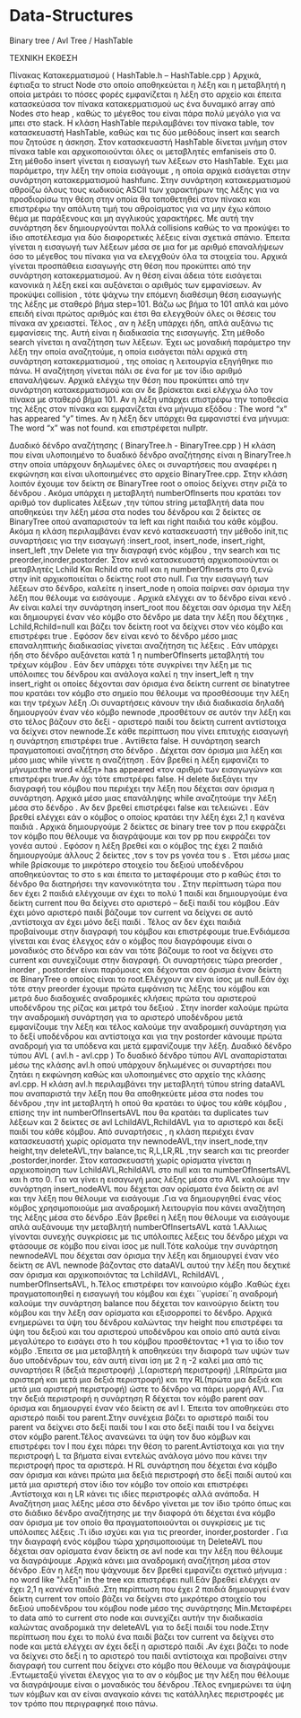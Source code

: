 # Data-Structures
Binary tree / Avl Tree / HashTable 

ΤΕΧΝΙΚΗ ΕΚΘΕΣΗ

Πίνακας Κατακερματισμού ( HashTable.h – HashTable.cpp )
Αρχικά, έφτιαξα το struct Node στο οποίο αποθηκεύεται η λέξη και η μεταβλητή η οποία μετράει το πόσες φορές εμφανίζεται η λέξη στο αρχείο και έπειτα κατασκεύασα τον πίνακα κατακερματισμού ως ένα δυναμικό array από Nodes στο heap ,  καθώς το μέγεθος του είναι πάρα πολύ μεγάλο για να μπει στο stack. 
Η κλάση HashTable περιλαμβάνει τον πίνακα table, τον κατασκευαστή HashTable, καθώς και τις δύο μεθόδους insert και search που ζητούσε η άσκηση.
Στον κατασκευαστή HashTable δίνεται μνήμη στον πίνακα table και αρχικοποιούνται όλες οι μεταβλητές emfaniseis στο 0.
Στη μέθοδο insert γίνεται η εισαγωγή των λέξεων στο HashTable. Έχει μια παράμετρο, την λέξη την οποία εισάγουμε , η οποία αρχικά εισάγεται στην συνάρτηση κατακερματισμού hashfunc. 
Στην συνάρτηση κατακερματισμού αθροίζω όλους τους κωδικούς ASCII των χαρακτήρων της λέξης για να προσδιορίσω την θέση στην οποία θα τοποθετηθεί στον πίνακα και επιστρέφω την απόλυτη τιμή του αθροίσματος για να μην έχω κάποιο θέμα με παράξενους και μη αγγλικούς χαρακτήρες. Με αυτή την συνάρτηση δεν δημιουργούνται πολλά collisions καθώς το να προκύψει το ίδιο αποτέλεσμα για δύο διαφορετικές λέξεις είναι σχετικά σπάνιο. 
Έπειτα γίνεται η εισαγωγή των λέξεων μέσα σε μια for με αριθμό επαναλήψεων όσο το μέγεθος του πίνακα για να ελεγχθούν όλα τα στοιχεία του. Αρχικά γίνεται προσπάθεια εισαγωγής στη θέση που προκύπτει από την συνάρτηση κατακερματισμού. Αν η θέση είναι άδεια τότε εισάγεται κανονικά η λέξη εκεί και αυξάνεται ο αριθμός των εμφανίσεων. Αν προκύψει collision , τότε ψάχνω την επόμενη διαθέσιμη θέση εισαγωγής της λέξης με σταθερό βήμα step=101. Βάζω ως βήμα το 101 απλά και μόνο επειδή είναι πρώτος αριθμός και έτσι θα ελεγχθούν όλες οι θέσεις του πίνακα αν χρειαστεί. Τέλος , αν η λέξη υπάρχει ήδη, απλά αυξάνω τις εμφανίσεις της. Αυτή είναι η διαδικασία της εισαγωγής.
Στη μέθοδο search γίνεται η αναζήτηση των λέξεων. Έχει ως μοναδική παράμετρο την λέξη την οποία αναζητούμε, η οποία εισάγεται πάλι αρχικά στη συνάρτηση κατακερματισμού , της οποίας η λειτουργία εξηγήθηκε πιο πάνω. 
Η αναζήτηση γίνεται πάλι σε ένα for με τον ίδιο αριθμό επαναλήψεων. Αρχικά ελέγχω την θέση που προκύπτει από την συνάρτηση κατακερματισμού και αν δε βρίσκεται εκεί ελέγχω όλο τον πίνακα με σταθερό βήμα 101. Αν η λέξη υπάρχει επιστρέφω την τοποθεσία της λέξης στον πίνακα και εμφανίζεται ένα μήνυμα εξόδου :
The word “x” has appeared “y” times.
Αν η λέξη δεν υπάρχει θα εμφανιστεί ένα μήνυμα:
The word “x” was not found.
και επιστρέφεται nullptr.


Δυαδικό δένδρο αναζήτησης  ( BinaryTree.h - BinaryTree.cpp ) 
Η κλάση που είναι υλοποιημένο το δυαδικό δένδρο αναζήτησης είναι η BinaryTree.h στην οποία υπάρχουν δηλωμένες  όλες οι συναρτήσεις που αναφέρει η εκφώνηση και είναι υλοποιημένες στο αρχείο BinaryTree.cpp.
Στην κλάση λοιπόν έχουμε τον δείκτη σε BinaryTree root ο οποίος δείχνει στην ριζά το δένδρου . Ακόμα υπάρχει η μεταβλητή numberOfInserts που κρατάει τον αριθμό τον duplicates λέξεων ,την τύπου string μεταβλητή data που αποθηκεύει την λέξη μέσα στα nodes του δένδρου και 2 δείκτες σε BinaryTree οπού αναπαριστούν τα left και right παιδιά του κάθε κόμβου.
Ακόμα η κλάση περιλαμβάνει έναν κενό κατασκευαστή την μέθοδο init,τις συναρτήσεις για την εισαγωγή :insert_root, insert_node, insert_right, insert_left ,την Delete για την διαγραφή ενός κόμβου , την search και τις preorder,inorder,postorder.
Στον κενό κατασκευαστή αρχικοποιούνται οι μεταβλητές Lchild Και Rchild στο null και η numberOfInserts στο 0,ενώ στην init αρχικοποιείται ο δείκτης root στο null.
Για την εισαγωγή των λέξεων στο δένδρο, καλείτε η insert_node η οποία παίρνει σαν όρισμα την λέξη που θέλουμε να εισάγουμε . Αρχικά ελέγχει αν το δένδρο είναι κενό . Αν είναι καλεί την συνάρτηση insert_root που δέχεται σαν όρισμα την λέξη και δημιουργεί έναν νέο κόμβο στο δένδρο με data την λέξη που δέχτηκε , Lchild,Rchild=null και βάζει τον δείκτη root να δείχνει στον νέο κόμβο και επιστρέφει true . Εφόσον δεν είναι κενό το δένδρο μέσο μιας επαναληπτικής διαδικασίας γίνεται αναζήτηση τις λέξεις . Εάν υπάρχει  ήδη στο δένδρο αυξάνεται κατά 1 η numberOfInserts μεταβλητή του τρέχων κόμβου . Εάν δεν υπάρχει τότε συγκρίνει την λέξη με τις υπόλοιπες του δένδρου και ανάλογα καλεί η την insert_left η την insert_right οι οποίες δέχονται σαν όρισμα ένα δείκτη current σε binatytree που κρατάει τον κόμβο στο σημείο που θέλουμε να προσθέσουμε την λέξη και την τρέχων λέξη .Οι συναρτήσεις κάνουν την ιδιά διαδικασία δηλαδή δημιουργούν έναν νέο κόμβο newnode ,προσθέτουν σε αυτόν την λέξη και στο τέλος βάζουν στο δεξί - αριστερό παιδί του δείκτη current αντίστοιχα να δείχνει στον newnode.Σε κάθε περίπτωση που γίνει επιτυχής εισαγωγή η συνάρτηση επιστρέφει true . Αντίθετα false.
Η συνάρτηση search πραγματοποιεί αναζήτηση στο δένδρο . Δέχεται σαν όρισμα μια λέξη και μέσο μιας while γίνετε η αναζήτηση . Εάν βρεθεί η λέξη εμφανίζει το μήνυμα:the word «λέξη» has appeared «τον αριθμό των εισαγωγών» και επιστρέφει true.Αν όχι τότε επιστρέφει false.
H delete διεξάγει την διαγραφή του κόμβου που περιέχει την λέξη που δέχεται σαν όρισμα η συνάρτηση. Αρχικά μέσο μιας επανάληψης while αναζητούμε την λέξη μέσα στο δένδρο . Αν δεν βρεθεί επιστρέφει false και τελειώνει . Εάν βρεθεί ελέγχει εάν ο κόμβος ο οποίος κρατάει την λέξη έχει 2,1 η κανένα παιδιά . Αρχικά δημιουργούμε 2 δείκτες σε binary tree τον p που εκφράζει τον κόμβο που θέλουμε να διαγράψουμε και τον pp που εκφράζει τον γονέα αυτού . Εφόσον η λέξη βρεθεί και ο κόμβος της έχει 2 παιδιά δημιουργούμε άλλους 2 δείκτες ,τον s τον ps γονέα του s . Έτσι μέσω μιας while βρίσκουμε το μικρότερο στοιχείο του δεξιού υποδένδρου αποθηκεύοντας το στο s και έπειτα το μεταφέρουμε στο p καθώς έτσι το δένδρο θα διατηρήσει την κανονικότητα του . Στην περίπτωση τώρα που δεν έχει 2 παιδιά ελέγχουμε αν έχει το πολύ 1 παιδί και δημιουργούμε ένα δείκτη current που θα δείχνει στο αριστερό – δεξί παιδί του κόμβου .Εάν  έχει μόνο αριστερό παιδί βάζουμε τον current να δείχνει σε αυτό ,αντίστοιχα αν έχει μόνο δεξί παιδί . Τέλος αν δεν έχει παιδιά προβαίνουμε στην διαγραφή του κόμβου και επιστρέφουμε true.Ενδιάμεσα γίνεται και ένας έλεγχος εάν ο κόμβος που διαγράφουμε είναι ο μοναδικός στο δένδρο και εάν ναι τότε βάζουμε το root να δείχνει στο current και συνεχίζουμε στην διαγραφή.
Οι συναρτήσεις τώρα preorder ,  inorder  ,  postorder είναι παρόμοιες και δέχονται σαν όρισμα έναν δείκτη σε BinaryTree ο οποίος είναι το root.Ελέγχουν αν είναι ίσος με null.Εάν όχι τότε στην preorder έχουμε πρώτα εμφάνιση τις λέξης του κόμβου και μετρά δυο διαδοχικές αναδρομικές κλήσεις πρώτα του αριστερού υποδένδρου της ρίζας και μετρά του δεξιού . Στην inorder καλούμε πρώτα την αναδρομική συνάρτηση για το αριστερό υποδένδρου μετά εμφανίζουμε την λέξη και τέλος καλούμε την αναδρομική συνάρτηση για το δεξί υποδένδρου και αντίστοιχα και για την postorder κάνουμε πρώτα αναδρομή για τα υπόδενα και μετά εμφανίζουμε την λέξη.
Δυαδικό δένδρο τύπου AVL  ( avl.h - avl.cpp )
Το δυαδικό δένδρο τύπου AVL αναπαρίσταται μέσω της κλάσης avl.h οπού υπάρχουν δηλωμένες οι συναρτήσει που ζητάει η εκφώνηση καθώς και υλοποιημένες στο αρχείο της κλάσης avl.cpp.
H κλάση avl.h περιλαμβάνει την μεταβλητή τύπου string dataAVL που αναπαριστά την λέξη που θα αποθηκεύετε μέσα στα nodes του δένδρου ,την int μεταβλητή h οπού θα κρατάει το ύψος του κάθε κόμβου , επίσης την int numberOfInsertsAVL που θα κρατάει τα duplicates των λέξεων και 2 δείκτες σε avl LchildAVL,RchildAVL για το αριστερό και δεξί παιδί του κάθε κόμβου.
Από συναρτήσεις , η κλάση περιέχει έναν κατασκευαστή χωρίς ορίσματα την newnodeAVL,την insert_node,την height,την deleteAVL,την balance,τις R,L,LR,RL ,την search και τις preorder ,postorder,inorder.
Στον κατασκευαστή χωρίς ορίσματα γίνεται η αρχικοποίηση των LchildAVL,RchildAVL στο null και τα numberOfInsertsAVL και h στο 0.
Για να γίνει η εισαγωγή μιας λέξης μέσα στο AVL καλούμε την συνάρτηση insert_nodeAVL που δέχεται σαν ορίσματα ένα δείκτη σε avl και την λέξη που θέλουμε να εισάγουμε  .Για να δημιουργηθεί ένας νέος κόμβος χρησιμοποιούμε μια αναδρομική λειτουργία που κάνει αναζήτηση της λέξης μέσα στο δένδρο .Εάν βρεθεί η λέξη που θέλουμε να εισάγουμε απλά αυξάνουμε την μεταβλητή numberOfInsertsAVL κατά 1.Αλλιως γίνονται συνεχής συγκρίσεις με τις υπόλοιπες λέξεις του δένδρο μέχρι να φτάσουμε σε κόμβο που είναι ίσος με null.Τότε καλούμε την συνάρτηση newnodeAVL που δέχεται σαν όρισμα την λέξη και δημιουργεί έναν νέο δείκτη σε AVL  newnode βάζοντας στο dataAVL αυτού την λέξη που δεχτικέ σαν όρισμα και αρχικοποιόντας τα LchildAVL, RchildAVL , numberOfInsertsAVL, h.Τέλος επιστρέφει τον καινούριο κόμβο .Καθώς έχει πραγματοποιηθεί η εισαγωγή του κόμβου και έχει ΄΄γυρίσει΄΄η αναδρομή καλούμε την συνάρτηση balance που δέχεται τον καινούργιο δείκτη του κόμβου και την λέξη σαν ορίσματα και εξισορροπεί το δένδρο. Αρχικά ενημερώνει τα ύψη του δένδρου καλώντας την height που επιστρέφει τα ύψη του δεξιού και του αριστερού υποδένδρου και οποίο από αυτά είναι μεγαλύτερο το εισάγει στο h του κόμβου προσθέτοντας +1 για το ίδιο τον κόμβο .Έπειτα σε μια μεταβλητή k αποθηκεύει την διαφορά των υψών των δυο υποδένδρων του, εάν αυτή είναι ίση με 2 η -2 καλεί μια από τις συναρτήσει R (δεξιά περιστροφή) ,L(αριστερή περιστροφή) ,LR(πρώτα μια αριστερή και μετά μια δεξιά περιστροφή) και την RL(πρώτα μια δεξιά  και μετά μια αριστερή  περιστροφή) ώστε το δένδρο να πάρει μορφή AVL.
Για την δεξιά περιστροφή η συνάρτηση R δέχεται τον κόμβο parent σαν όρισμα και δημιουργεί έναν νέο δείκτη σε avl l. Έπειτα τον αποθηκεύει στο αριστερό παιδί του parent.Στην συνέχεια βάζει το αριστερό παιδί του parent να δείχνει στο δεξί παιδί του l και στο δεξί παιδί του l να δείχνει στον κόμβο parent.Τέλος ανανεώνει τα ύψη τον δυο κόμβων και επιστρέφει τον l που έχει πάρει την θέση το parent.Αντίστοιχα και για την περιστροφή L τα βήματα είναι εντελώς ανάλογα μόνο που κάνει την περιστροφή προς τα αριστερά.
Η RL συνάρτηση  που δέχεται ένα κόμβο σαν όρισμα και κάνει πρώτα μια δεξιά περιστροφή στο δεξί παιδί αυτού και μετά μια αριστερή στον ίδιο τον κόμβο τον οποίο και επιστρέφει .Αντίστοιχα και η LR κάνει τις ιδίες περιστροφές αλλά ανάποδα.
Η Αναζήτηση μιας λέξης μέσα στο δένδρο γίνεται με τον ίδιο τρόπο όπως και στο διάδικο δένδρο αναζήτησης με την διαφορά ότι δέχεται ένα κόμβο σαν όρισμα με τον οποίο θα πραγματοποιούνται οι συγκρίσεις με τις υπόλοιπες λέξεις .Τι ίδιο ισχύει και για τις preorder, inorder,postorder .
Για την διαγραφή ενός κόμβου τώρα χρησιμοποιούμε τη DeleteAVL που δέχεται σαν ορίσματα έναν δείκτη σε avl node και την λέξη που θέλουμε να διαγράψουμε .Αρχικά κάνει μια αναδρομική αναζήτηση μέσα στον δένδρο .Εάν η λέξη που ψάχνουμε δεν βρεθεί εμφανίζει σχετικό μήνυμα : no word like "λέξη" in the tree και επιστρέφει null.Εάν βρεθεί ελέγχει αν έχει 2,1 η κανένα παιδιά .Στη περίπτωση που έχει 2 παιδιά δημιουργεί έναν δείκτη current τον οποίο βάζει να δείχνει στο μικρότερο στοιχείο του δεξιού υποδένδρου του κόμβου node μέσο της συνάρτησης Min.Μεταφέρει το data από το current στο node και συνεχίζει αυτήν την διαδικασία καλώντας αναδρομικά την deleteAVL για το δεξί παιδί του node.Στην περίπτωση που έχει το πολύ ένα παιδί βάζει τον current να δείχνει στο node και μετά ελέγχει αν έχει δεξί η αριστερό παιδί .Αν έχει βάζει το node να δείχνει στο δεξί η το αριστερό του παιδί αντίστοιχα και προβαίνει στην διαγραφή του current που δείχνει στο κόμβο που θέλουμε να διαγράψουμε .Εντωμεταξύ γίνεται έλεγχος για το αν ο κόμβος με την λέξη που θέλουμε να διαγράψουμε είναι ο μοναδικός του δένδρου .Τέλος ενημερώνει τα ύψη των κόμβων και αν είναι αναγκαίο κάνει τις κατάλληλες περιστροφές με τον τρόπο που περιγραφηκέ ποιο πάνω.

 

